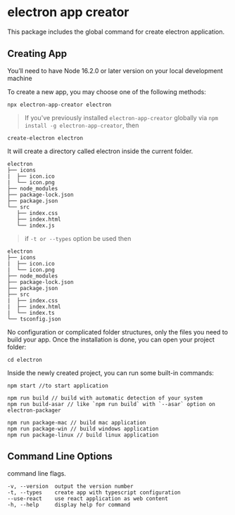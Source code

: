 # electron app creator

This package includes the global command for create electron application.

## Creating App

You’ll need to have Node 16.2.0 or later version on your local development machine

To create a new app, you may choose one of the following methods:

```
npx electron-app-creator electron
```

> If you've previously installed `electron-app-creator` globally via `npm install -g electron-app-creator`, then

```
create-electron electron
```

It will create a directory called electron inside the current folder.

```
electron
├── icons
|  ├── icon.ico
|  └── icon.png
├── node_modules
├── package-lock.json
├── package.json
└── src
   ├── index.css
   ├── index.html
   └── index.js
```

> if `-t or --types` option be used then

```
electron
├── icons
|  ├── icon.ico
|  └── icon.png
├── node_modules
├── package-lock.json
├── package.json
├── src
|  ├── index.css
|  ├── index.html
|  └── index.ts
└── tsconfig.json
```

No configuration or complicated folder structures, only the files you need to build your app.
Once the installation is done, you can open your project folder:

```
cd electron
```

Inside the newly created project, you can run some built-in commands:

```
npm start //to start application

npm run build // build with automatic detection of your system
npm run build-asar // like `npm run build` with `--asar` option on electron-packager

npm run package-mac // build mac application
npm run package-win // build windows application
npm run package-linux // build linux application
```

## Command Line Options

command line flags.

```
-v, --version  output the version number
-t, --types    create app with typescript configuration
--use-react    use react application as web content
-h, --help     display help for command
```
